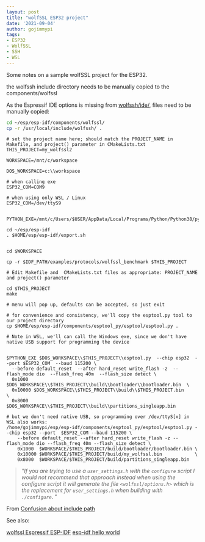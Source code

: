 ```yaml
---
layout: post
title: "wolfSSL ESP32 project"
date: '2021-09-04'
author: gojimmypi
tags:
- ESP32
- WolfSSL
- SSH
- WSL
---
```


Some notes on a sample wolfSSL project for the ESP32.

the wolfssh include directory needs to be manually copied to the components/wolfssl

As the Espressif IDE options is missing from [wolfssh/ide/](https://github.com/wolfSSL/wolfssh/tree/master/ide), 
files need to be manually copied:

```bash
cd ~/esp/esp-idf/components/wolfssl/
cp -r /usr/local/include/wolfssh/ .
```


```
# set the project name here; should match the PROJECT_NAME in Makefile, and project() parameter in CMakeLists.txt
THIS_PROJECT=my_wolfssl2

WORKSPACE=/mnt/c/workspace

DOS_WORKSPACE=c:\\workspace

# when calling exe
ESP32_COM=COM9

# when using only WSL / Linux
ESP32_COM=/dev/ttyS9


PYTHON_EXE=/mnt/c/Users/$USER/AppData/Local/Programs/Python/Python38/python.exe 

cd ~/esp/esp-idf
. $HOME/esp/esp-idf/export.sh


cd $WORKSPACE

cp -r $IDF_PATH/examples/protocols/wolfssl_benchmark $THIS_PROJECT

# Edit Makefile and  CMakeLists.txt files as appropriate: PROJECT_NAME and project() parameter

cd $THIS_PROJECT
make

# menu will pop up, defaults can be accepted, so just exit

# for convenience and consistency, we'll copy the esptool.py tool to our project directory
cp $HOME/esp/esp-idf/components/esptool_py/esptool/esptool.py .

# Note in WSL, we'll can call the Windows exe, since we don't have native USB support for programming the device


$PYTHON_EXE $DOS_WORKSPACE\\$THIS_PROJECT\\esptool.py  --chip esp32  --port $ESP32_COM  --baud 115200 \
  --before default_reset  --after hard_reset write_flash -z  --flash_mode dio  --flash_freq 40m  --flash_size detect \
  0x1000  $DOS_WORKSPACE\\$THIS_PROJECT\\build\\bootloader\\bootloader.bin  \
  0x10000 $DOS_WORKSPACE\\$THIS_PROJECT\\build\\$THIS_PROJECT.bin           \
  0x8000  $DOS_WORKSPACE\\$THIS_PROJECT\\build\\partitions_singleapp.bin      

# but we don't need native USB, so programming over /dev/ttyS[x] in WSL also works:
/home/gojimmypi/esp/esp-idf/components/esptool_py/esptool/esptool.py --chip esp32 --port  $ESP32_COM --baud 115200 \
    --before default_reset --after hard_reset write_flash -z --flash_mode dio --flash_freq 40m --flash_size detect \
    0x1000  $WORKSPACE/$THIS_PROJECT/build/bootloader/bootloader.bin \
    0x10000 $WORKSPACE/$THIS_PROJECT/build/my_wolfssl.bin            \
    0x8000  $WORKSPACE/$THIS_PROJECT/build/partitions_singleapp.bin 

```

> _"If you are trying to use a `user_settings.h` with the `configure` script I would not recommend that approach instead when using the configure script it will generate the file `<wolfssl/options.h>` which is the replacement for `user_settings.h` when building with `./configure.`"_

From [Confusion about include path](https://www.wolfssl.com/forums/topic1517-solved-confusion-about-include-path.html)

See also:

[wolfssl Espressif ESP-IDF](https://github.com/wolfSSL/wolfssl/blob/master/IDE/Espressif/ESP-IDF/README.md)
[esp-idf hello world](https://github.com/espressif/esp-idf/blob/master/examples/get-started/hello_world/main/hello_world_main.c)